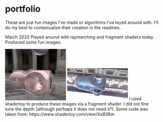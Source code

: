 # portfolio
These are just fun images I've made or algorithms I've toyed around with. I'll do my best to contextualize their creation in the readmes.

March 2025
 Played around with raymarching and fragment shaders today. Produced some fun images.

<img src="raymarchimage.png" width="200">
<img src="raymarchimage2.png" width="200">
I used shadertoy to produce these images via a fragment shader. I did not fine tune the depth (although perhaps it does not need it?).
Some code was taken from: https://www.shadertoy.com/view/XsB3Rm


